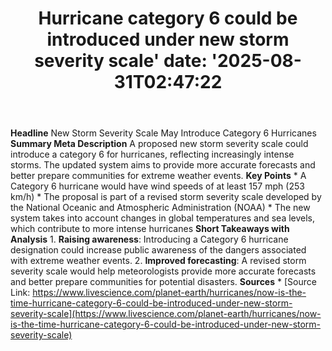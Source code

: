 ﻿---
title: "Hurricane category 6 could be introduced under new storm severity scale'
date: '2025-08-31T02:47:22"
category: "Markets"
summary: ""
slug: "hurricane category 6 could be introduced under new storm sev"
source_urls:
  - "https://www.livescience.com/planet-earth/hurricanes/now-is-the-time-hurricane-category-6-could-be-introduced-under-new-storm-severity-scale"
seo:
  title: "Hurricane category 6 could be introduced under new storm severity scale | Hash n Hedge'
  description: '"
  keywords: ["news", "markets", "brief"]
---
**Headline** New Storm Severity Scale May Introduce Category 6 Hurricanes  **Summary Meta Description** A proposed new storm severity scale could introduce a category 6 for hurricanes, reflecting increasingly intense storms. The updated system aims to provide more accurate forecasts and better prepare communities for extreme weather events.  **Key Points**  * A Category 6 hurricane would have wind speeds of at least 157 mph (253 km/h) * The proposal is part of a revised storm severity scale developed by the National Oceanic and Atmospheric Administration (NOAA) * The new system takes into account changes in global temperatures and sea levels, which contribute to more intense hurricanes  **Short Takeaways with Analysis**  1. **Raising awareness**: Introducing a Category 6 hurricane designation could increase public awareness of the dangers associated with extreme weather events. 2. **Improved forecasting**: A revised storm severity scale would help meteorologists provide more accurate forecasts and better prepare communities for potential disasters.  **Sources** * [Source Link: https://www.livescience.com/planet-earth/hurricanes/now-is-the-time-hurricane-category-6-could-be-introduced-under-new-storm-severity-scale](https://www.livescience.com/planet-earth/hurricanes/now-is-the-time-hurricane-category-6-could-be-introduced-under-new-storm-severity-scale) 
